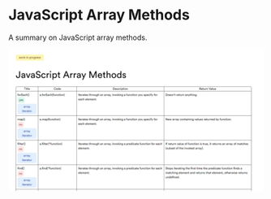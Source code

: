 # JavaScript Array Methods

A summary on JavaScript array methods.

![Site screenshot.](/public/site-screenshot.png)
